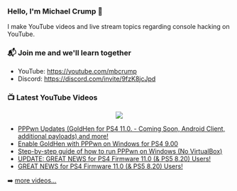### Hello, I'm Michael Crump 👋

I make YouTube videos and live stream topics regarding console hacking on YouTube. 

### 📬 Join me and we'll learn together

- YouTube: https://youtube.com/mbcrump
- Discord: https://discord.com/invite/9fzK8jcJpd

### 📺 Latest YouTube Videos

<div align="center">

[<img src="https://img.shields.io/badge/-Subscribe-red?style=for-the-badge&logo=youtube&logoColor=white"/>](https://www.youtube.com/c/mbcrump?sub_confirmation=1)

</div>

<!-- YOUTUBE:START -->
- [PPPwn Updates &lpar;GoldHen for PS4 11.0. - Coming Soon, Android Client, additional payloads&rpar; and more!](https://www.youtube.com/watch?v=PYieMXuKZ0M)
- [Enable GoldHen with PPPwn on Windows for PS4 9.00](https://www.youtube.com/watch?v=zVCOcZXWnlg)
- [Step-by-step guide of how to run PPPwn on Windows &lpar;No VirtualBox&rpar;](https://www.youtube.com/watch?v=-_hu8sdxV9U)
- [UPDATE: GREAT NEWS for PS4 Firmware 11.0 &lpar;&amp; PS5 8.20&rpar; Users!](https://www.youtube.com/watch?v=9d-P1uXAG5A)
- [GREAT NEWS for PS4 Firmware 11.0 &lpar;&amp; PS5 8.20&rpar; Users!](https://www.youtube.com/watch?v=HTiMSYM0DHA)
<!-- YOUTUBE:END -->

➡️ [more videos...](https://youtube.com/mbcrump)

